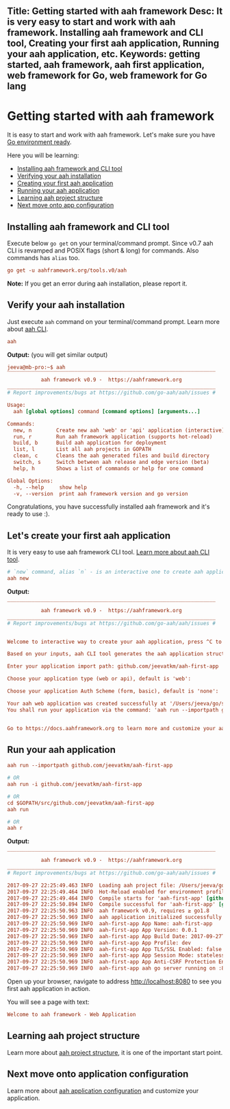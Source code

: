 Title: Getting started with aah framework
Desc: It is very easy to start and work with aah framework. Installing aah framework and CLI tool, Creating your first aah application, Running your aah application, etc.
Keywords: getting started, aah framework, aah first application, web framework for Go, web framework for Go lang
---
# Getting started with aah framework

It is easy to start and work with aah framework. Let's make sure you have [Go environment ready](prerequisites.html).

Here you will be learning:

  * [Installing aah framework and CLI tool](#installing-aah-framework-and-cli-tool)
  * [Verifying your aah installation](#verify-your-aah-installation)
  * [Creating your first aah application](#let-s-create-your-first-aah-application)
  * [Running your aah application](#run-your-aah-application)
  * [Learning aah project structure](anatomy-aah-application.html)
  * [Next move onto app configuration](app-config.html)

## Installing aah framework and CLI tool

Execute below `go get` on your terminal/command prompt. <span class="badge lb-xs">Since v0.7</span> aah CLI is revamped and POSIX flags (short & long) for commands. Also commands has `alias` too.

```cfg
go get -u aahframework.org/tools.v0/aah
```

<div class="alert alert-info-blue">
<p><strong>Note:</strong> If you get an error during aah installation, please report it.</p>
</div>

## Verify your aah installation

Just execute `aah` command on your terminal/command prompt. Learn more about [aah CLI](aah-cli-tool.html).

```cfg
aah
```

**Output:** (you will get similar output)
```cfg
jeeva@mb-pro:~$ aah
‾‾‾‾‾‾‾‾‾‾‾‾‾‾‾‾‾‾‾‾‾‾‾‾‾‾‾‾‾‾‾‾‾‾‾‾‾‾‾‾‾‾‾‾‾‾‾‾‾‾‾‾‾‾‾‾‾‾‾‾‾‾‾‾‾‾‾‾
           aah framework v0.9 -  https://aahframework.org
____________________________________________________________________
# Report improvements/bugs at https://github.com/go-aah/aah/issues #

Usage:
  aah [global options] command [command options] [arguments...]

Commands:
  new, n        Create new aah 'web' or 'api' application (interactive)
  run, r        Run aah framework application (supports hot-reload)
  build, b      Build aah application for deployment
  list, l       List all aah projects in GOPATH
  clean, c      Cleans the aah generated files and build directory
  switch, s     Switch between aah release and edge version (beta)
  help, h       Shows a list of commands or help for one command

Global Options:
  -h, --help     show help
  -v, --version  print aah framework version and go version
```

Congratulations, you have successfully installed aah framework and it's ready to use :).

## Let's create your first aah application

It is very easy to use aah framework CLI tool. [Learn more about aah CLI tool](aah-cli-tool.html).

```cfg
# `new` command, alias `n` - is an interactive one to create aah application for quick start
aah new
```

**Output:**
```cfg
‾‾‾‾‾‾‾‾‾‾‾‾‾‾‾‾‾‾‾‾‾‾‾‾‾‾‾‾‾‾‾‾‾‾‾‾‾‾‾‾‾‾‾‾‾‾‾‾‾‾‾‾‾‾‾‾‾‾‾‾‾‾‾‾‾‾‾‾
           aah framework v0.9 -  https://aahframework.org
____________________________________________________________________
# Report improvements/bugs at https://github.com/go-aah/aah/issues #


Welcome to interactive way to create your aah application, press ^C to exit :)

Based on your inputs, aah CLI tool generates the aah application structure for you.

Enter your application import path: github.com/jeevatkm/aah-first-app

Choose your application type (web or api), default is 'web':

Choose your application Auth Scheme (form, basic), default is 'none':

Your aah web application was created successfully at '/Users/jeeva/go/src/github.com/jeevatkm/aah-first-app'
You shall run your application via the command: 'aah run --importpath github.com/jeevatkm/aah-first-app'


Go to https://docs.aahframework.org to learn more and customize your aah application.
```

## Run your aah application

```cfg
aah run --importpath github.com/jeevatkm/aah-first-app

# OR
aah run -i github.com/jeevatkm/aah-first-app

# OR
cd $GOPATH/src/github.com/jeevatkm/aah-first-app
aah run

# OR
aah r
```

**Output:**
```cfg
‾‾‾‾‾‾‾‾‾‾‾‾‾‾‾‾‾‾‾‾‾‾‾‾‾‾‾‾‾‾‾‾‾‾‾‾‾‾‾‾‾‾‾‾‾‾‾‾‾‾‾‾‾‾‾‾‾‾‾‾‾‾‾‾‾‾‾‾
           aah framework v0.9 -  https://aahframework.org
____________________________________________________________________
# Report improvements/bugs at https://github.com/go-aah/aah/issues #

2017-09-27 22:25:49.463 INFO  Loading aah project file: /Users/jeeva/go/src/github.com/jeevatkm/aah-first-app/aah.project
2017-09-27 22:25:49.464 INFO  Hot-Reload enabled for environment profile: dev
2017-09-27 22:25:49.464 INFO  Compile starts for 'aah-first-app' [github.com/jeevatkm/aah-first-app]
2017-09-27 22:25:50.894 INFO  Compile successful for 'aah-first-app' [github.com/jeevatkm/aah-first-app]
2017-09-27 22:25:50.963 INFO  aah framework v0.9, requires ≥ go1.8
2017-09-27 22:25:50.969 INFO  aah application initialized successfully
2017-09-27 22:25:50.969 INFO  aah-first-app App Name: aah-first-app
2017-09-27 22:25:50.969 INFO  aah-first-app App Version: 0.0.1
2017-09-27 22:25:50.969 INFO  aah-first-app App Build Date: 2017-09-27T22:25:49-07:00
2017-09-27 22:25:50.969 INFO  aah-first-app App Profile: dev
2017-09-27 22:25:50.969 INFO  aah-first-app App TLS/SSL Enabled: false
2017-09-27 22:25:50.969 INFO  aah-first-app App Session Mode: stateless
2017-09-27 22:25:50.969 INFO  aah-first-app App Anti-CSRF Protection Enabled: true
2017-09-27 22:25:50.969 INFO  aah-first-app aah go server running on :8080
```

Open up your browser, navigate to address [http://localhost:8080](http://localhost:8080) to see you first aah application in action.

You will see a page with text:

```cfg
Welcome to aah framework - Web Application
```

## Learning aah project structure

Learn more about [aah project structure](anatomy-aah-application.html), it is one of the important start point.

## Next move onto application configuration

Learn more about [aah application configuration](app-config.html) and customize your application.
